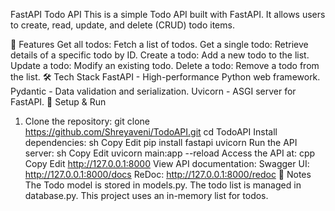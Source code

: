 FastAPI Todo API
This is a simple Todo API built with FastAPI. It allows users to create, read, update, and delete (CRUD) todo items.

🚀 Features
Get all todos: Fetch a list of todos.
Get a single todo: Retrieve details of a specific todo by ID.
Create a todo: Add a new todo to the list.
Update a todo: Modify an existing todo.
Delete a todo: Remove a todo from the list.
🛠 Tech Stack
FastAPI - High-performance Python web framework.
Pydantic - Data validation and serialization.
Uvicorn - ASGI server for FastAPI.
🔧 Setup & Run
1. Clone the repository: 
git clone https://github.com/Shreyaveni/TodoAPI.git
cd TodoAPI
Install dependencies:
sh
Copy
Edit
pip install fastapi uvicorn
Run the API server:
sh
Copy
Edit
uvicorn main:app --reload
Access the API at:
cpp
Copy
Edit
http://127.0.0.1:8000
View API documentation:
Swagger UI: http://127.0.0.1:8000/docs
ReDoc: http://127.0.0.1:8000/redoc
📌 Notes
The Todo model is stored in models.py.
The todo list is managed in database.py.
This project uses an in-memory list for todos.
